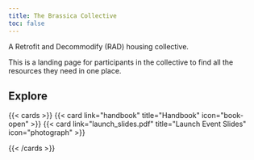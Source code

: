 ```yaml
---
title: The Brassica Collective
toc: false
---
```


A Retrofit and Decommodify (RAD) housing collective.

This is a landing page for participants in the collective to find all the resources they need in one place.

## Explore

{{< cards >}}
  {{< card link="handbook" title="Handbook" icon="book-open" >}}
  {{< card link="launch_slides.pdf" title="Launch Event Slides" icon="photograph" >}}

{{< /cards >}}

